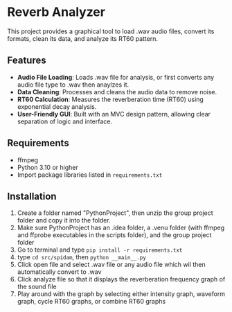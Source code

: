 # Reverb Analyzer
This project provides a graphical tool to load .wav audio files, convert its formats, clean its data, and analyze its RT60 pattern.

## Features
- **Audio File Loading**: Loads .wav file for analysis, or first converts any audio file type to .wav then anaylzes it.  
- **Data Cleaning**: Processes and cleans the audio data to remove noise.  
- **RT60 Calculation**: Measures the reverberation time (RT60) using exponential decay analysis.  
- **User-Friendly GUI**: Built with an MVC design pattern, allowing clear separation of logic and interface.

## Requirements
- ffmpeg
- Python 3.10 or higher  
- Import package libraries listed in `requirements.txt`

## Installation
1. Create a folder named "PythonProject", then unzip the group project folder and copy it into the folder.
2. Make sure PythonProject has an .idea folder, a .venu folder (with ffmpeg and ffprobe executables in the scripts folder), and the group project folder
1. Go to terminal and type ```pip install -r requirements.txt```
2. type ```cd src/spidam```, then ```python __main__.py```
3. Click open file and select .wav file or any audio file which wil then automatically convert to .wav
4. Click analyze file so that it displays the reverberation frequency graph of the sound file
5. Play around with the graph by selecting either intensity graph, waveform graph, cycle RT60 graphs, or combine RT60 graphs
